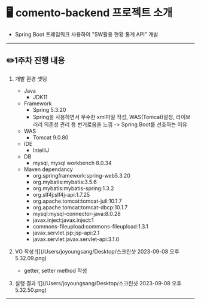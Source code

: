 # 🖥️ comento-backend 프로젝트 소개
* Spring Boot 프레임워크 사용하여 "SW활용 현황 통계 API" 개발

***

##  ✏️1주차 진행 내용
1. 개발 환경 셋팅
   * Java
     + JDK11
   * Framework
     + Spring 5.3.20
     + Spring을 사용하면서 무수한 xml파일 작성, WAS(Tomcat)설정, 라이브러리 의존성 관리 등 번거로움을 느낌 ->  Spring Boot를 선호하는 이유
   * WAS
     + Tomcat 9.0.80
   * IDE
     + IntelliJ
   * DB
     + mysql, mysql workbench 8.0.34
   * Maven dependancy
     + org.springframework:spring-web5.3.20
     + org.mybatis:mybatis:3.5.6
     + org.mybatis:mybatis-spring:1.3.2
     + org.slf4j:slf4j-api:1.7.25
     + org.apache.tomcat:tomcat-juli:10.1.7
     + org.apache.tomcat:tomcat-dbcp:10.1.7
     + mysql:mysql-connector-java:8.0.28
     + javax.inject:javax.inject:1
     + commons-fileupload:commons-fileupload:1.3.1
     + javax.servlet.jsp:jsp-api:2.1
     + javax.servlet:javax.servlet-api:3.1.0
   
  
2. VO 작성
    ![](/Users/joyoungsang/Desktop/스크린샷 2023-09-08 오후 5.32.09.png)
     + getter, setter method 작성


3. 실행 결과
   ![](/Users/joyoungsang/Desktop/스크린샷 2023-09-08 오후 5.32.50.png)


***
